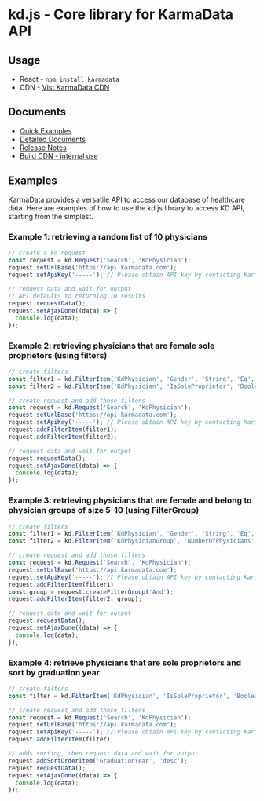 # kd.js - Core library for KarmaData API

## Usage
* React - `npm install karmadata`
* CDN - [Vist KarmaData CDN](https://github.com/karmadata/kd-public-docs/blob/master/kdjs/3.1/CDN.md)

## Documents
* [Quick Examples](#examples)
* [Detailed Documents](https://github.com/karmadata/kd-public-docs/blob/master/kdjs/3.1/api/README.md)
* [Release Notes](https://github.com/karmadata/kd-public-docs/blob/master/kdjs/3.1/releasenotes.md)
* [Build CDN - internal use](https://github.com/karmadata/kd-public-docs/blob/master/kdjs/3.1/build.md)

## Examples
KarmaData provides a versatile API to access our database of healthcare data. Here are examples of how to use the kd.js library to access KD API, starting from the simplest.

### Example 1: retrieving a random list of 10 physicians

```js
// create a kd request
const request = kd.Request('Search', 'KdPhysician');
request.setUrlBase('https://api.karmadata.com');
request.setApiKey('-----'); // Please obtain API key by contacting KarmaData

// request data and wait for output
// API defaults to returning 10 results
request.requestData();
request.setAjaxDone((data) => {
  console.log(data);
});
```

### Example 2: retrieving physicians that are female sole proprietors (using filters)

```js
// create filters
const filter1 = kd.FilterItem('KdPhysician', 'Gender', 'String', 'Eq', ['Female']);
const filter2 = kd.FilterItem('KdPhysician', 'IsSoleProprietor', 'Boolean', 'Eq', [true]);

// create request and add those filters
const request = kd.Request('Search', 'KdPhysician');
request.setUrlBase('https://api.karmadata.com');
request.setApiKey('-----'); // Please obtain API key by contacting KarmaData
request.addFilterItem(filter1);
request.addFilterItem(filter2);

// request data and wait for output
request.requestData();
request.setAjaxDone((data) => {
  console.log(data);
});
```

### Example 3: retrieving physicians that are female and belong to physician groups of size 5-10 (using FilterGroup)

```js
// create filters
const filter1 = kd.FilterItem('KdPhysician', 'Gender', 'String', 'Eq', ['Female']);
const filter2 = kd.FilterItem('KdPhysicianGroup', 'NumberOfPhysicians', 'Number', 'Between', [5, 10]);

// create request and add those filters
const request = kd.Request('Search', 'KdPhysician');
request.setUrlBase('https://api.karmadata.com');
request.setApiKey('-----'); // Please obtain API key by contacting KarmaData
request.addFilterItem(filter1)
const group = request.createFilterGroup('And');
request.addFilterItem(filter2, group);

// request data and wait for output
request.requestData();
request.setAjaxDone((data) => {
  console.log(data);
});
```

### Example 4: retrieve physicians that are sole proprietors and sort by graduation year

```js
// create filters
const filter = kd.FilterItem('KdPhysician', 'IsSoleProprietor', 'Boolean', 'Eq', [true]);

// create request and add those filters
const request = kd.Request('Search', 'KdPhysician');
request.setUrlBase('https://api.karmadata.com');
request.setApiKey('-----'); // Please obtain API key by contacting KarmaData
request.addFilterItem(filter);

// adds sorting, then request data and wait for output
request.addSortOrderItem('GraduationYear', 'desc');
request.requestData();
request.setAjaxDone((data) => {
  console.log(data);
});
```
